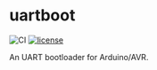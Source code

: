 # uartboot

![CI](https://github.com/mihaigalos/uartboot/workflows/CI/badge.svg) [![license](https://img.shields.io/badge/license-GPLv3-brightgreen.svg)](LICENSE)

An UART bootloader for Arduino/AVR.
